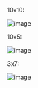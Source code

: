 10x10:

![image](https://github.com/Octawel/JAVA-2024/assets/95048266/a76ee462-e7d2-4e04-a96a-544aa3158185)

10x5:

![image](https://github.com/Octawel/JAVA-2024/assets/95048266/7073f63a-5520-49b0-9ce8-068457e75b15)

3x7:

![image](https://github.com/Octawel/JAVA-2024/assets/95048266/1b100ad7-d718-4089-ad17-73ca440b8a21)

